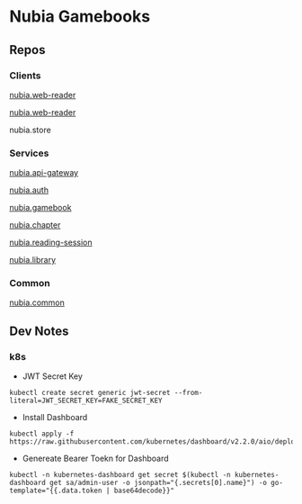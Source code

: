 # Nubia Gamebooks

## Repos
### Clients
[nubia.web-reader](https://github.com/nick-freitas/nubia.api-gateway)

[nubia.web-reader](https://github.com/nick-freitas/nubia.auth)

nubia.store

### Services
[nubia.api-gateway](https://github.com/nick-freitas/nubia.api-gateway)

[nubia.auth](https://github.com/nick-freitas/nubia.auth)

[nubia.gamebook](https://github.com/nick-freitas/nubia.gamebook)

[nubia.chapter](https://github.com/nick-freitas/nubia.chapter)

[nubia.reading-session](https://github.com/nick-freitas/nubia.reading-session)

[nubia.library](https://github.com/nick-freitas/nubia.library)

### Common
[nubia.common](https://github.com/nick-freitas/nubia.common)


## Dev Notes

### k8s
* JWT Secret Key

```
kubectl create secret generic jwt-secret --from-literal=JWT_SECRET_KEY=FAKE_SECRET_KEY
``` 

* Install Dashboard

```
kubectl apply -f https://raw.githubusercontent.com/kubernetes/dashboard/v2.2.0/aio/deploy/recommended.yaml
```

* Genereate Bearer Toekn for Dashboard

```
kubectl -n kubernetes-dashboard get secret $(kubectl -n kubernetes-dashboard get sa/admin-user -o jsonpath="{.secrets[0].name}") -o go-template="{{.data.token | base64decode}}"
```

